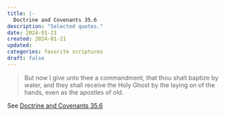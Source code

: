 ```yaml
---
title: |-
  Doctrine and Covenants 35.6
description: "Selected quotes."
date: 2024-01-21
created: 2024-01-21
updated: 
categories: favorite scriptures
draft: false
---
```


> But now I give unto thee a commandment, that thou shalt baptize by water, and they shall receive the Holy Ghost by the laying on of the hands, even as the apostles of old.

See [Doctrine and Covenants 35.6](https://www.churchofjesuschrist.org/study/scriptures/dc-testament/dc/35?id=p6&lang=eng#p6)